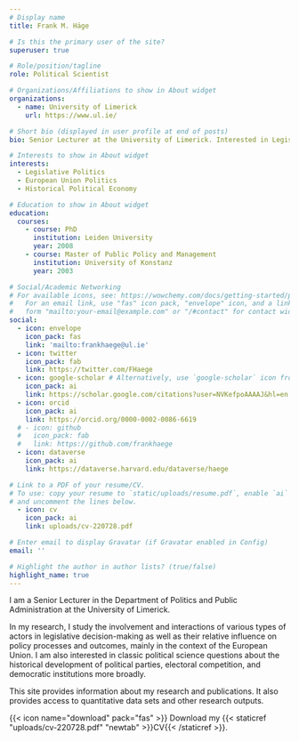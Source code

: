```yaml
---
# Display name
title: Frank M. Häge

# Is this the primary user of the site?
superuser: true

# Role/position/tagline
role: Political Scientist

# Organizations/Affiliations to show in About widget
organizations:
  - name: University of Limerick
    url: https://www.ul.ie/

# Short bio (displayed in user profile at end of posts)
bio: Senior Lecturer at the University of Limerick. Interested in Legislative Politics, European Union Politics, and Historical Political Economy.

# Interests to show in About widget
interests:
  - Legislative Politics
  - European Union Politics
  - Historical Political Economy

# Education to show in About widget
education:
  courses:
    - course: PhD
      institution: Leiden University
      year: 2008
    - course: Master of Public Policy and Management
      institution: University of Konstanz
      year: 2003

# Social/Academic Networking
# For available icons, see: https://wowchemy.com/docs/getting-started/page-builder/#icons
#   For an email link, use "fas" icon pack, "envelope" icon, and a link in the
#   form "mailto:your-email@example.com" or "/#contact" for contact widget.
social:
  - icon: envelope
    icon_pack: fas
    link: 'mailto:frankhaege@ul.ie'
  - icon: twitter
    icon_pack: fab
    link: https://twitter.com/FHaege
  - icon: google-scholar # Alternatively, use `google-scholar` icon from `ai` icon pack
    icon_pack: ai
    link: https://scholar.google.com/citations?user=NVKefpoAAAAJ&hl=en
  - icon: orcid
    icon_pack: ai
    link: https://orcid.org/0000-0002-0086-6619
  # - icon: github
  #   icon_pack: fab
  #   link: https://github.com/frankhaege
  - icon: dataverse
    icon_pack: ai
    link: https://dataverse.harvard.edu/dataverse/haege    

# Link to a PDF of your resume/CV.
# To use: copy your resume to `static/uploads/resume.pdf`, enable `ai` icons in `params.toml`,
# and uncomment the lines below.
  - icon: cv
    icon_pack: ai
    link: uploads/cv-220728.pdf

# Enter email to display Gravatar (if Gravatar enabled in Config)
email: ''

# Highlight the author in author lists? (true/false)
highlight_name: true
---
```


I am a Senior Lecturer in the Department of Politics and Public Administration at the University of Limerick. 

In my research, I study the involvement and interactions of various types of actors in legislative decision-making as well as their relative influence on policy processes and outcomes, mainly in the context of the European Union. I am also interested in classic political science questions about the historical development of political parties, electoral competition, and democratic institutions more broadly.

This site provides information about my research and publications. It also provides access to quantitative data sets and other research outputs.

{{< icon name="download" pack="fas" >}} Download my {{< staticref "uploads/cv-220728.pdf" "newtab" >}}CV{{< /staticref >}}.
